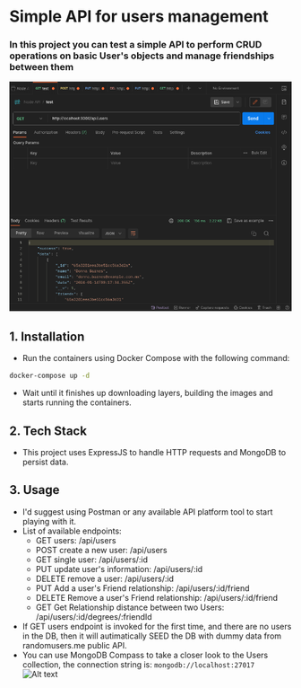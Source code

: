 # Simple API for users management
### In this project you can test a simple API to perform CRUD operations on basic User's objects and manage friendships between them
![Alt text](image.png)
## 1. Installation
- Run the containers using Docker Compose with the following command:
``` bash 
docker-compose up -d
``` 
- Wait until it finishes up downloading layers, building the images and starts running the containers.
## 2. Tech Stack
- This project uses ExpressJS to handle HTTP requests and MongoDB to persist data.
## 3. Usage
- I'd suggest using Postman or any available API platform tool to start playing with it.
- List of available endpoints:
  * GET users: /api/users
  * POST create a new user: /api/users
  * GET single user: /api/users/:id
  * PUT update user's information: /api/users/:id
  * DELETE remove a user: /api/users/:id
  * PUT Add a user's Friend relationship: /api/users/:id/friend
  * DELETE Remove a user's Friend relationship: /api/users/:id/friend
  * GET Get Relationship distance between two Users: /api/users/:id/degrees/:friendId
- If GET users endpoint is invoked for the first time, and there are no users in the DB, then it will autimatically SEED the DB with dummy data from randomusers.me public API.
- You can use MongoDB Compass to take a closer look to the Users collection, the connection string is: 
```mongodb://localhost:27017```
![Alt text](image-1.png)